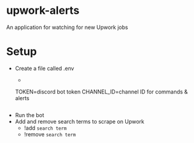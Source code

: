 # upwork-alerts

An application for watching for new Upwork jobs

# Setup

- Create a file called .env
  - ```
  TOKEN=discord bot token
  CHANNEL_ID=channel ID for commands & alerts
  ```
- Run the bot
- Add and remove search terms to scrape on Upwork
  - !add `search term`
  - !remove `search term`

